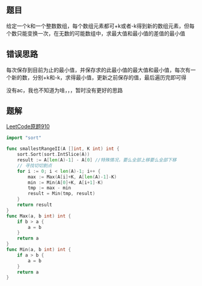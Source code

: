 ## 题目

给定一个k和一个整数数组，每个数组元素都可+k或者-k得到新的数组元素，但每个数只能变换一次，在无数的可能数组中，求最大值和最小值的差值的最小值

## 错误思路

每次保存到目前为止的最小值，并保存求的此最小值的最大值和最小值，每次有一个新的数，分别+k和-k，求得最小值，更新之前保存的值，最后遍历完即可得

没有ac，我也不知道为啥，，，暂时没有更好的思路

## 题解

[LeetCode原题910](https://leetcode-cn.com/problems/smallest-range-ii/)

``` go
import "sort"

func smallestRangeII(A []int, K int) int {
	sort.Sort(sort.IntSlice(A))
    result := A[len(A)-1] - A[0] //特殊情况，要么全部上移要么全部下移
    // 寻找切切割点
	for i := 0; i < len(A)-1; i++ {
		max := Max(A[i]+K, A[len(A)-1]-K)
		min := Min(A[0]+K, A[i+1]-K)
		tmp := max - min
		result = Min(tmp, result)
	}
	return result
}
func Max(a, b int) int {
	if b > a {
		a = b
	}
	return a
}
func Min(a, b int) int {
	if a > b {
		a = b
	}
	return a
}
```